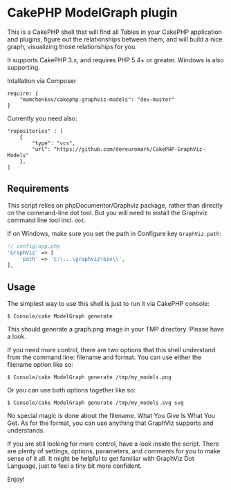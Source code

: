 # CakePHP ModelGraph plugin

This is a CakePHP shell that will find all Tables in your CakePHP application and
plugins, figure out the relationships between them, and will build a nice graph,
visualizing those relationships for you.

It supports CakePHP 3.x, and requires PHP 5.4+ or greater. Windows is also supporting.

Intallation via Composer

```
require: {
	"mamchenkov/cakephp-graphviz-models": "dev-master"
}
```

Currently you need also:
```
"repositories" : [
	{
		"type": "vcs",
		"url": "https://github.com/dereuromark/CakePHP-GraphViz-Models"
	},
]
```

## Requirements

This script relies on phpDocumentor/Graphviz
package, rather than directly on the command-line dot tool.
But you will need to install the Graphviz command line tool incl. `dot`.

If on Windows, make sure you set the path in Configure key `GraphViz.path`:
```php
// config/app.php
'GraphViz' => [
	'path' => 'C:\...\graphviz\bin\\',
],
```

## Usage

The simplest way to use this shell is just to run it via CakePHP console:

```
$ Console/cake ModelGraph generate
```

This should generate a graph.png image in your TMP directory.  Please have a look.

If you need more control, there are two options that this shell understand from the
command line: filename and format.   You can use either the filename option like so:

```
$ Console/cake ModelGraph generate /tmp/my_models.png
```

Or you can use both options together like so:

```
$ Console/cake ModelGraph generate /tmp/my_models.svg svg
```

No special magic is done about the filename.  What You Give Is What You Get.  As for the
format, you can use anything that GraphViz supports and understands.

If you are still looking for more control, have a look inside the script.  There are
plenty of settings, options, parameters, and comments for you to make sense of it all. It
might be helpful to get familiar with GraphViz Dot Language, just to feel a tiny bit more
confident.

Enjoy!
